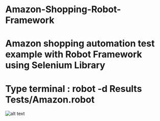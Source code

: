 # Amazon-Shopping-Robot-Framework

# Amazon shopping automation test example with Robot Framework using Selenium Library

# Type terminal : robot -d Results Tests/Amazon.robot

![alt text](https://github.com/alisarmusa/Amazon-Shopping-Robot-Framework.git/Results/selenium-screenshot-3.png?raw=true)
